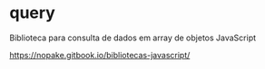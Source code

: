 # query
Biblioteca para consulta de dados em array de objetos JavaScript

https://nopake.gitbook.io/bibliotecas-javascript/
